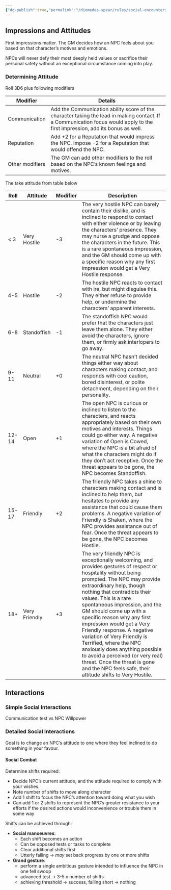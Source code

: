 ```yaml
---
{"dg-publish":true,"permalink":"/diomedes-spear/rules/social-encounters/"}
---
```


## Impressions and Attitudes
First impressions matter. The GM decides how an NPC feels about you based on that character’s motives and emotions.

NPCs will never defy their most deeply held values or sacrifice their personal safety without an exceptional circumstance coming into play.
### Determining Attitude
Roll 3D6 plus following modifiers

| Modifier        | Details                                                                                                                                                                      |
| --------------- | ---------------------------------------------------------------------------------------------------------------------------------------------------------------------------- |
| Communication   | Add the Communication ability score of the character taking the lead in making contact. If a Communication focus would apply to the first impression, add its bonus as well. |
| Reputation      | Add +2 for a Reputation that would impress the NPC. Impose -2 for a Reputation that would offend the NPC.                                                                    |
| Other modifiers | The GM can add other modifiers to the roll based on the NPC’s known feelings and motives.                                                                                    |
The take attitude from table below

| Roll  | Attitude      | Modifier | Description                                                                                                                                                                                                                                                                                                                                                                                                                                                                                                                                                                                                |
| ----- | ------------- | -------- | ---------------------------------------------------------------------------------------------------------------------------------------------------------------------------------------------------------------------------------------------------------------------------------------------------------------------------------------------------------------------------------------------------------------------------------------------------------------------------------------------------------------------------------------------------------------------------------------------------------- |
| < 3   | Very Hostile  | -3       | The very hostile NPC can barely contain their dislike, and is inclined to respond to contact with either violence or by leaving the characters’ presence. They may nurse a grudge and oppose the characters in the future. This is a rare spontaneous impression, and the GM should come up with a specific reason why any first impression would get a Very Hostile response.                                                                                                                                                                                                                             |
| 4-5   | Hostile       | -2       | The hostile NPC reacts to contact with ire, but might disguise this. They either refuse to provide help, or undermine the characters’ apparent interests.                                                                                                                                                                                                                                                                                                                                                                                                                                                  |
| 6-8   | Standoffish   | -1       | The standoffish NPC would prefer that the characters just leave them alone. They either avoid the characters, ignore them, or firmly ask interlopers to go away.                                                                                                                                                                                                                                                                                                                                                                                                                                           |
| 9-11  | Neutral       | +0       | The neutral NPC hasn’t decided things either way about characters making contact, and responds with cool caution, bored disinterest, or polite detachment, depending on their personality.                                                                                                                                                                                                                                                                                                                                                                                                                 |
| 12-14 | Open          | +1       | The open NPC is curious or inclined to listen to the characters, and reacts appropriately based on their own motives and interests. Things could go either way. A negative variation of Open is Cowed, where the NPC is a bit afraid of what the characters might do if they don’t act receptive. Once the threat appears to be gone, the NPC becomes Standoffish.                                                                                                                                                                                                                                         |
| 15-17 | Friendly      | +2       | The friendly NPC takes a shine to characters making contact and is inclined to help them, but hesitates to provide any assistance that could cause them problems. A negative variation of Friendly is Shaken, where the NPC provides assistance out of fear. Once the threat appears to be gone, the NPC becomes Hostile.                                                                                                                                                                                                                                                                                  |
| 18+   | Very Friendly | +3       | The very friendly NPC is exceptionally welcoming, and provides gestures of respect or hospitality without being prompted. The NPC may provide extraordinary help, though nothing that contradicts their values. This is a rare spontaneous impression, and the GM should come up with a specific reason why any first impression would get a Very Friendly response. A negative variation of Very Friendly is Terrified, where the NPC anxiously does anything possible to avoid a perceived (or very real) threat. Once the threat is gone and the NPC feels safe, their attitude shifts to Very Hostile. |
## Interactions
### Simple Social Interactions
Communication test vs NPC Willpower

### Detailed Social Interactions
Goal is to change an NPC’s attitude to one where they feel inclined to do something in your favour.

#### Social Combat
Determine shifts required:
- Decide NPC’s current attitude, and the attitude required to comply with your wishes.
- Note number of shifts to move along character
- Add 1 shift to focus the NPC’s attention toward doing what you wish
- Can add 1 or 2 shifts to represent the NPC’s greater resistance to your efforts if the desired actions would inconvenience or trouble them in some way

Shifts can be achieved through:
- **Social manoeuvres**:
	- Each shift becomes an action
	- Can be opposed tests or tasks to complete
	- Clear additional shifts first
	- Utterly failing -> *may* set back progress by one or more shifts
- **Grand gesture**:
	- perform a single ambitious gesture intended to influence the NPC in one fell swoop
	- advanced test -> 3-5 x number of shifts
	- achieving threshold -> success, falling short -> nothing